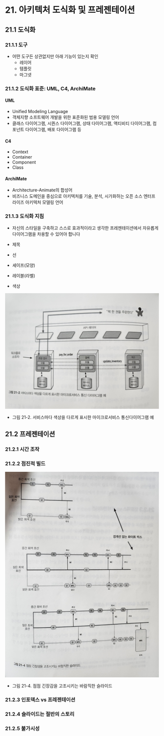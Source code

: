 # 21. 아키텍처 도식화 및 프레젠테이션

## 21.1 도식화

### 21.1.1 도구

- 어떤 도구든 상관없지만 아래 기능이 있는지 확인
  - 레이어
  - 템플릿
  - 마그넷

### 21.1.2 도식화 표준: UML, C4, ArchiMate

#### UML

- Unified Modeling Language
- 객체지향 소프트웨어 개발을 위한 표준화된 범용 모델링 언어
- 클래스 다이어그램, 시퀀스 다이어그램, 상태 다이어그램, 액티비티 다이어그램, 컴포넌트 다이어그램, 배포 다이어그램 등

#### C4

- Context
- Container
- Component
- Class

#### ArchiMate

- Architecture-Animate의 합성어
- 비즈니스 도메인을 중심으로 아키텍처를 기술, 분석, 시가화하는 오픈 소스 엔터프라이즈 아키텍처 모델링 언어

### 21.1.3 도식화 지침

- 자신의 스타일을 구축하고 스스로 효과적이라고 생각한 프레젠테이션에서 자유롭게 다이어그램을 차용할 수 있어야 합니다

- 제목
- 선
- 셰이프(모양)
- 레이블(라벨)
- 색상

![21-2](./images/21-2.jpeg)

- 그림 21-2. 서비스마다 색상을 다르게 표시한 마이크로서비스 통신다이어그램 예

## 21.2 프레젠테이션

### 21.2.1 시간 조작

### 21.2.2 점진적 빌드

![21-4](./images/21-4.jpeg)

- 그림 21-4. 점점 긴장감을 고조시키는 바람직한 슬라이드

### 21.2.3 인포덱스 vs 프레젠테이션

### 21.2.4 슬라이드는 절반의 스토리

### 21.2.5 불가시성
